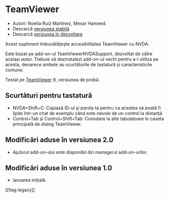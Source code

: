 # TeamViewer #

*	Autori: Noelia Ruiz Martínez, Mesar Hameed.
*	Descarcă [versiunea stabilă][1]
*	Descarcă [versiunea în dezvoltare][2]

Acest supliment îmbunătățește accesibilitatea TeamViewer cu NVDA.

Este bazat pe add-on-ul TeamViewerNVDASupport, dezvoltat de către același
autor. Trebuie să dezinstalezi add-on-ul vechi pentru a-l utiliza pe acesta,
deoarece ambele au scurtăturile de tastatură și caracteristicile comune.

Testat pe [TeamViewer][3] 9, versiunea de probă.

## Scurtături pentru tastatură ##

*	NVDA+Shift+C: Copiază ID-ul și parola ta pentru ca acestea să poată fi
  lipite într-un chat de exemplu când este nevoie de un control la distanță.
*	Control+Tab și Control+Shift+Tab: Comutare la alte tabulatoare în caseta
  principală de dialog TeamViewer.

## Modificări aduse în versiunea 2.0 ##
*	 Ajutorul add-on-ului este disponibil din managerul add-on-urilor.

## Modificări aduse în versiunea 1.0 ##
*	 lansarea inițială.

[[!tag legacy]]

[1]: https://www.nvaccess.org/addonStore/legacy?file=tv

[2]: https://www.nvaccess.org/addonStore/legacy?file=tv-dev

[3]: https://www.teamviewer.com
